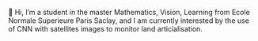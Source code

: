 👋 Hi, I’m a student in the master Mathematics, Vision, Learning from Ecole Normale Superieure Paris Saclay, and I am currently interested by the use of CNN with satellites images to monitor land articialisation. 
